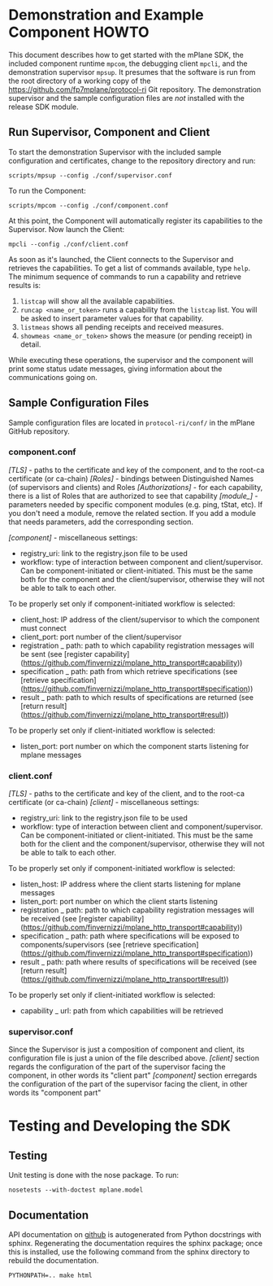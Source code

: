 # Demonstration and Example Component HOWTO

This document describes how to get started with the mPlane SDK, the included component runtime `mpcom`, the debugging client `mpcli`, and the demonstration supervisor `mpsup`. It presumes that the software is run from the root directory of a working copy of the https://github.com/fp7mplane/protocol-ri Git repository. The demonstration supervisor and the sample configuration files are *not* installed with the release SDK module.

## Run Supervisor, Component and Client

To start the demonstration Supervisor with the included sample configuration and certificates, change to the repository directory and run:

```scripts/mpsup --config ./conf/supervisor.conf```

To run the Component:

```scripts/mpcom --config ./conf/component.conf```

At this point, the Component will automatically register its capabilities to the Supervisor. Now launch the Client:

```mpcli --config ./conf/client.conf```

As soon as it's launched, the Client connects to the Supervisor and retrieves the capabilities. To get a list of commands available, type ```help```.
The minimum sequence of commands to run a capability and retrieve results is:

1. ```listcap``` will show all the available capabilities.
2. ```runcap <name_or_token>``` runs a capability from the ```listcap``` list. You will be asked to insert parameter values for that capability.
3. ```listmeas``` shows all pending receipts and received measures.
4. ```showmeas <name_or_token>``` shows the measure (or pending receipt) in detail.

While executing these operations, the supervisor and the component will print some status udate messages, giving information about the communications going on.

## Sample Configuration Files
Sample configuration files are located in ```protocol-ri/conf/``` in the mPlane GitHub repository.

### component.conf
*\[TLS\]* - paths to the certificate and key of the component, and to the root-ca certificate (or ca-chain)
*\[Roles\]* - bindings between Distinguished Names (of supervisors and clients) and Roles
*\[Authorizations\]* - for each capability, there is a list of Roles that are authorized to see that capability
*\[module_<name>\]* - parameters needed by specific component modules (e.g. ping, tStat, etc). If you don't need a module, remove the related section. If you add a module that needs parameters, add the corresponding section.

*\[component\]* - miscellaneous settings:
- registry_uri: link to the registry.json file to be used
- workflow: type of interaction between component and client/supervisor. Can be component-initiated or client-initiated. This must be the same both for the component and the client/supervisor, otherwise they will not be able to talk to each other.

To be properly set only if component-initiated workflow is selected:
- client_host: IP address of the client/supervisor to which the component must connect
- client_port: port number of the client/supervisor
- registration _ path: path to which capability registration messages will be sent (see [register capability] (https://github.com/finvernizzi/mplane_http_transport#capability))
- specification _ path: path from which retrieve specifications (see [retrieve specification] (https://github.com/finvernizzi/mplane_http_transport#specification))
- result _ path: path to which results of specifications are returned (see [return result] (https://github.com/finvernizzi/mplane_http_transport#result))

To be properly set only if client-initiated workflow is selected:
- listen_port: port number on which the component starts listening for mplane messages

### client.conf
*\[TLS\]* - paths to the certificate and key of the client, and to the root-ca certificate (or ca-chain)
*\[client\]* - miscellaneous settings:
- registry_uri: link to the registry.json file to be used
- workflow: type of interaction between client and component/supervisor. Can be component-initiated or client-initiated. This must be the same both for the client and the component/supervisor, otherwise they will not be able to talk to each other.

To be properly set only if component-initiated workflow is selected:
- listen_host: IP address where the client starts listening for mplane messages
- listen_port: port number on which the client starts listening
- registration _ path: path to which capability registration messages will be received (see [register capability] (https://github.com/finvernizzi/mplane_http_transport#capability))
- specification _ path: path where specifications will be exposed to components/supervisors (see [retrieve specification] (https://github.com/finvernizzi/mplane_http_transport#specification))
- result _ path: path where results of specifications will be received (see [return result] (https://github.com/finvernizzi/mplane_http_transport#result))

To be properly set only if client-initiated workflow is selected:
- capability _ url: path from which capabilities will be retrieved

### supervisor.conf
Since the Supervisor is just a composition of component and client, its configuration file is just a union of the file described above.
*\[client\]* section regards the configuration of the part of the supervisor facing the component, in other words its "client part"
*\[component\]* section erregards the configuration of the part of the supervisor facing the client, in other words its "component part"


# Testing and Developing the SDK

## Testing

Unit testing is done with the nose package. To run:

`nosetests --with-doctest mplane.model`

## Documentation

API documentation on [github](https://fp7mplane.github.io/protocol-ri) is autogenerated from Python docstrings with sphinx. Regenerating the documentation requires the sphinx package; once this is installed, use the following command from the sphinx directory to rebuild the documentation.

`PYTHONPATH=.. make html`
